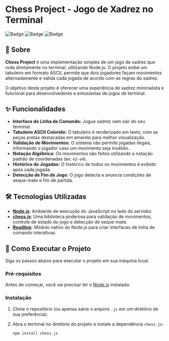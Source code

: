 # Chess Project - Jogo de Xadrez no Terminal

![Badge](https://img.shields.io/badge/language-JavaScript-yellow)
![Badge](https://img.shields.io/badge/platform-Node.js-green)
![Badge](https://img.shields.io/badge/license-MIT-blue)

## 📖 Sobre

**Chess Project** é uma implementação simples de um jogo de xadrez que roda diretamente no terminal, utilizando Node.js. O projeto exibe um tabuleiro em formato ASCII, permite que dois jogadores façam movimentos alternadamente e valida cada jogada de acordo com as regras do xadrez.

O objetivo deste projeto é oferecer uma experiência de xadrez minimalista e funcional para desenvolvedores e entusiastas de jogos de terminal.

## ✨ Funcionalidades

- **Interface de Linha de Comando:** Jogue xadrez sem sair do seu terminal.
- **Tabuleiro ASCII Colorido:** O tabuleiro é renderizado em texto, com as peças pretas destacadas em amarelo para melhor visualização.
- **Validação de Movimentos:** O sistema não permite jogadas ilegais, informando o jogador caso um movimento seja inválido.
- **Notação Algébrica:** Os movimentos são feitos utilizando a notação padrão de coordenadas (ex: `e2-e4`).
- **Histórico de Jogadas:** O histórico de todos os movimentos é exibido após cada jogada.
- **Detecção de Fim de Jogo:** O jogo detecta e anuncia condições de xeque-mate e fim de partida.

## 🛠️ Tecnologias Utilizadas

- **[Node.js](https://nodejs.org/)**: Ambiente de execução do JavaScript no lado do servidor.
- **[chess.js](https://github.com/jhlywa/chess.js)**: Uma biblioteca poderosa para validação de movimentos, controle de estado do jogo e detecção de xeque-mate.
- **[Readline](https://nodejs.org/api/readline.html)**: Módulo nativo do Node.js para criar interfaces de linha de comando interativas.

## 🚀 Como Executar o Projeto

Siga os passos abaixo para executar o projeto em sua máquina local.

### Pré-requisitos

Antes de começar, você vai precisar ter o [Node.js](https://nodejs.org/) instalado.

### Instalação

1. Clone o repositório (ou apenas salve o arquivo `.js` em um diretório de sua preferência).

2. Abra o terminal no diretório do projeto e instale a dependência `chess.js`:
   ```bash
   npm install chess.js
